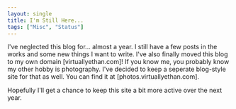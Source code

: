 ```yaml
---
layout: single
title: I'm Still Here...
tags: ["Misc", "Status"]
---
```


I've neglected this blog for... almost a year. I still have a few posts in the works and some new things I want to write.
I've also finally moved this blog to my own domain [virtuallyethan.com]! If you know me, you probably know my other hobby is photography. I've decided to keep a seperate blog-style site for that as well. You can find it at [photos.virtuallyethan.com].

Hopefully I'll get a chance to keep this site a bit more active over the next year.